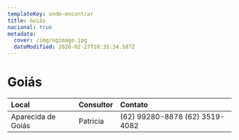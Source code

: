 ```yaml
---
templateKey: onde-encontrar
title: Goiás
nacional: true
metadata:
  cover: /img/ogimage.jpg
  dateModified: 2020-02-27T18:35:34.587Z
---
```

# Goiás

| Local              | Consultor | Contato                        |
| :----------------- | :-------- | :----------------------------- |
| Aparecida de Goiás | Patricia  | (62) 99280-8878 (62) 3519-4082 |
